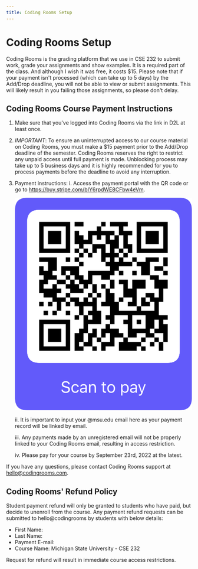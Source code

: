 ```yaml
---
title: Coding Rooms Setup
---
```


# Coding Rooms Setup

Coding Rooms is the grading platform that we use in CSE 232 to submit work, grade your assignments and show examples. It is a required part of the class. And although I wish it was free, it costs $15. Please note that if your payment isn't processed (which can take up to 5 days) by the Add/Drop deadline, you will not be able to view or submit assignments. This will likely result in you failing those assignments, so please don't delay.  

## Coding Rooms Course Payment Instructions
1.	Make sure that you've logged into Coding Rooms via the link in D2L at least once.

2.	*IMPORTANT*: To ensure an uninterrupted access to our course material on Coding Rooms, you must make a $15 payment prior to the Add/Drop deadline of the semester. 
Coding Rooms reserves the right to restrict any unpaid access until full payment is made.
Unblocking process may take up to 5 business days and it is highly recommended for you to process payments before the deadline to avoid any interruption.

3.	Payment instructions:
    i.	Access the payment portal with the QR code or go to <https://buy.stripe.com/bIY6rpdWE8CFbw4eVm>.
    
    <div align="center">
    <img src="assets/images/coding_rooms_setup/QR_2022Fall_MSU_CSE232_JoshuaNahum.png">
    </div> 
   
    ii.	It is important to input your @msu.edu email here as your payment record will be linked by email.
 
    iii.	Any payments made by an unregistered email will not be properly linked to your Coding Rooms email, resulting in access restriction.
   
    iv. Please pay for your course by September 23rd, 2022 at the latest.

If you have any questions, please contact Coding Rooms support at <hello@codingrooms.com>.

## Coding Rooms' Refund Policy
Student payment refund will only be granted to students who have paid, but decide to unenroll from the course. Any payment refund requests can be submitted to hello@codingrooms by students with below details:

*   First Name:
*   Last Name:
*   Payment E-mail:
*   Course Name: Michigan State University - CSE 232

Request for refund will result in immediate course access restrictions.
